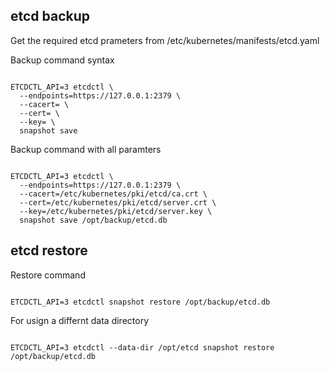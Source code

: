 ## etcd backup

Get the required etcd prameters from /etc/kubernetes/manifests/etcd.yaml

Backup command syntax

<code>
ETCDCTL_API=3 etcdctl \
  --endpoints=https://127.0.0.1:2379 \
  --cacert=<ca-file> \
  --cert=<cert-file> \
  --key=<key-file> \
  snapshot save <backup-file-location>
</code>

Backup command with all paramters

<code>
ETCDCTL_API=3 etcdctl \
  --endpoints=https://127.0.0.1:2379 \
  --cacert=/etc/kubernetes/pki/etcd/ca.crt \
  --cert=/etc/kubernetes/pki/etcd/server.crt \
  --key=/etc/kubernetes/pki/etcd/server.key \
  snapshot save /opt/backup/etcd.db
</code>

## etcd restore

Restore command

<code>
ETCDCTL_API=3 etcdctl snapshot restore /opt/backup/etcd.db
</code>

For usign a differnt data directory

<code>
ETCDCTL_API=3 etcdctl --data-dir /opt/etcd snapshot restore /opt/backup/etcd.db
</code>
